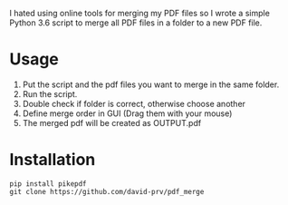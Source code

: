 I hated using online tools for merging my PDF files so I wrote a simple Python 3.6 script to merge all PDF files in a folder to a new PDF file.

# Usage
1. Put the script and the pdf files you want to merge in the same folder.  
2. Run the script.  
3. Double check if folder is correct, otherwise choose another
4. Define merge order in GUI (Drag them with your mouse)
5. The merged pdf will be created as OUTPUT.pdf  

# Installation
```
pip install pikepdf
git clone https://github.com/david-prv/pdf_merge 
```
